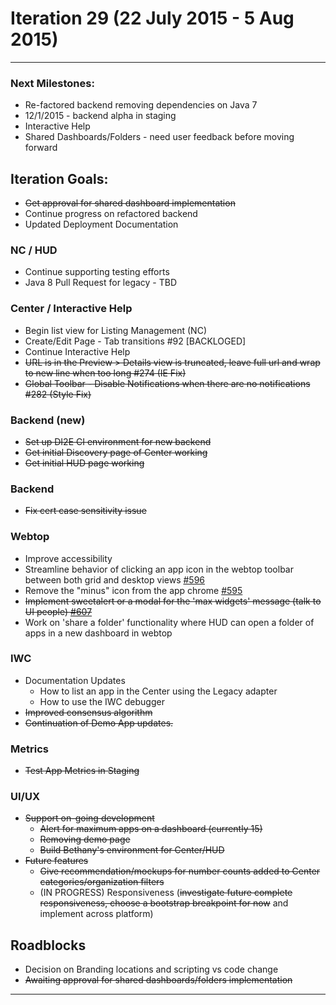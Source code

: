 # Iteration 29 (22 July 2015 - 5 Aug 2015)

*** 
### Next Milestones:
* Re-factored backend removing dependencies on Java 7
* 12/1/2015 - backend alpha in staging  
* Interactive Help
* Shared Dashboards/Folders - need user feedback before moving forward


## Iteration Goals:
* ~~Get approval for shared dashboard implementation~~
* Continue progress on refactored backend
* Updated Deployment Documentation

### NC / HUD
* Continue supporting testing efforts
* Java 8 Pull Request for legacy - TBD

### Center / Interactive Help
* Begin list view for Listing Management (NC)
* Create/Edit Page - Tab transitions #92 [BACKLOGED]
* Continue Interactive Help
* ~~URL is in the Preview > Details view is truncated, leave full url and wrap to new line when too long #274 (IE Fix)~~
* ~~Global Toolbar - Disable Notifications when there are no notifications #282 (Style Fix)~~


### Backend (new)
* ~~Set up DI2E CI environment for new backend~~
* ~~Get initial Discovery page of Center working~~
* ~~Get initial HUD page working~~

### Backend
* ~~Fix cert case sensitivity issue~~

### Webtop
* Improve accessibility
* Streamline behavior of clicking an app icon in the webtop toolbar between both grid and desktop views [#596](http://github.com/ozone-development/ozp-webtop/issues/596)
* Remove the "minus" icon from the app chrome [#595](http://github.com/ozone-development/ozp-webtop/issues/595) 
* ~~Implement sweetalert or a modal for the 'max widgets' message (talk to UI people) [#607](http://github.com/ozone-development/ozp-webtop/issues/607)~~ 
* Work on 'share a folder' functionality where HUD can open a folder of apps in a new dashboard in webtop

### IWC
* Documentation Updates
    * How to list an app in the Center using the Legacy adapter
    * How to use the IWC debugger
* ~~Improved consensus algorithm~~
* ~~Continuation of Demo App updates.~~

### Metrics
* ~~Test App Metrics in Staging~~

### UI/UX
* ~~Support on-going development~~
  * ~~Alert for maximum apps on a dashboard (currently 15)~~
  * ~~Removing demo page~~
  * ~~Build Bethany's environment for Center/HUD~~
* ~~Future features~~
  * ~~Give recommendation/mockups for number counts added to Center categories/organization filters~~
  * (IN PROGRESS) Responsiveness (~~investigate future complete responsiveness, choose a bootstrap breakpoint for now~~ and implement across platform)

## Roadblocks
* Decision on Branding locations and scripting vs code change
* ~~Awaiting approval for shared dashboards/folders implementation~~

***